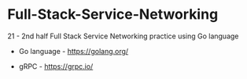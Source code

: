 # Full-Stack-Service-Networking
21 - 2nd half Full Stack Service Networking practice using Go language

* Go language - https://golang.org/

* gRPC - https://grpc.io/
